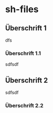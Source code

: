 # sh-files

## Überschrift 1
dfs
### Überschrift 1.1
sdfsdf
## Überschrift 2
sdfsdf
### Überschrift 2.2
